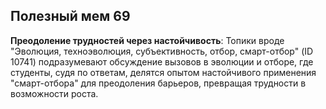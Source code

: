 ## Полезный мем 69

**Преодоление трудностей через настойчивость**: Топики вроде "Эволюция, техноэволюция, субъективность, отбор, смарт-отбор" (ID 10741) подразумевают обсуждение вызовов в эволюции и отборе, где студенты, судя по ответам, делятся опытом настойчивого применения "смарт-отбора" для преодоления барьеров, превращая трудности в возможности роста.